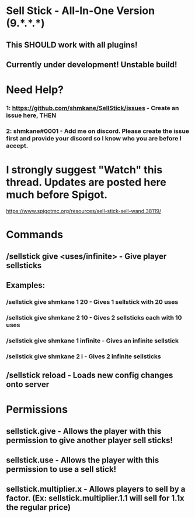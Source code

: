 # Sell Stick - All-In-One Version (9.\*.\*.\*)
## This SHOULD work with all plugins!
## Currently under development! Unstable build!

# Need Help?

### 1: https://github.com/shmkane/SellStick/issues - Create an issue here, THEN
### 2: shmkane#0001 - Add me on discord. Please create the issue first and provide your discord so I know who you are before I accept.

# I strongly suggest "Watch" this thread. Updates are posted here much before Spigot.
https://www.spigotmc.org/resources/sell-stick-sell-wand.38119/
# Commands
## /sellstick give <player> <amount> <uses/infinite> - Give player sellsticks
## Examples:
   ### /sellstick give shmkane 1 20 - Gives 1 sellstick with 20 uses
   ### /sellstick give shmkane 2 10 - Gives 2 sellsticks each with 10 uses
   ### /sellstick give shmkane 1 infinite - Gives an infinite sellstick
   ### /sellstick give shmkane 2 i - Gives 2 infinite sellsticks
## /sellstick reload - Loads new config changes onto server

# Permissions 
## sellstick.give - Allows the player with this permission to give another player sell sticks!
## sellstick.use - Allows the player with this permission to use a sell stick!
## sellstick.multiplier.x - Allows players to sell by a factor. (Ex: sellstick.multiplier.1.1 will sell for 1.1x the regular price)
